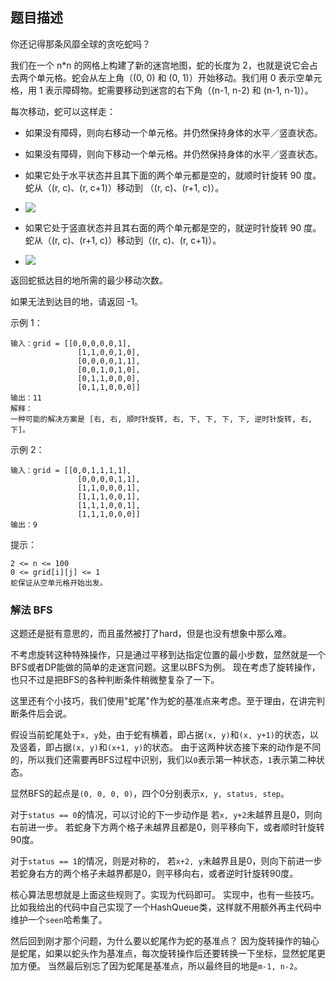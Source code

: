 ## 题目描述
你还记得那条风靡全球的贪吃蛇吗？

我们在一个 n*n 的网格上构建了新的迷宫地图，蛇的长度为 2，也就是说它会占去两个单元格。蛇会从左上角（(0, 0) 和 (0, 1)）开始移动。我们用 0 表示空单元格，用 1 表示障碍物。蛇需要移动到迷宫的右下角（(n-1, n-2) 和 (n-1, n-1)）。

每次移动，蛇可以这样走：

- 如果没有障碍，则向右移动一个单元格。并仍然保持身体的水平／竖直状态。

- 如果没有障碍，则向下移动一个单元格。并仍然保持身体的水平／竖直状态。

- 如果它处于水平状态并且其下面的两个单元都是空的，就顺时针旋转 90 度。蛇从（(r, c)、(r, c+1)）移动到 （(r, c)、(r+1, c)）。
- ![](https://assets.leetcode-cn.com/aliyun-lc-upload/uploads/2019/09/28/image-2.png)

- 如果它处于竖直状态并且其右面的两个单元都是空的，就逆时针旋转 90 度。蛇从（(r, c)、(r+1, c)）移动到（(r, c)、(r, c+1)）。
- ![](https://assets.leetcode-cn.com/aliyun-lc-upload/uploads/2019/09/28/image-1.png)

返回蛇抵达目的地所需的最少移动次数。

如果无法到达目的地，请返回 -1。

示例 1：

```
输入：grid = [[0,0,0,0,0,1],
               [1,1,0,0,1,0],
               [0,0,0,0,1,1],
               [0,0,1,0,1,0],
               [0,1,1,0,0,0],
               [0,1,1,0,0,0]]
输出：11
解释：
一种可能的解决方案是 [右, 右, 顺时针旋转, 右, 下, 下, 下, 下, 逆时针旋转, 右, 下]。
```
示例 2：
```
输入：grid = [[0,0,1,1,1,1],
               [0,0,0,0,1,1],
               [1,1,0,0,0,1],
               [1,1,1,0,0,1],
               [1,1,1,0,0,1],
               [1,1,1,0,0,0]]
输出：9
```

提示：
```
2 <= n <= 100
0 <= grid[i][j] <= 1
蛇保证从空单元格开始出发。
```

### 解法 BFS
这题还是挺有意思的，而且虽然被打了hard，但是也没有想象中那么难。

不考虑旋转这种特殊操作，只是通过平移到达指定位置的最小步数，显然就是一个BFS或者DP能做的简单的走迷宫问题。这里以BFS为例。
现在考虑了旋转操作，也只不过是把BFS的各种判断条件稍微整复杂了一下。

这里还有个小技巧，我们使用"蛇尾"作为蛇的基准点来考虑。至于理由，在讲完判断条件后会说。

假设当前蛇尾处于`x, y`处，由于蛇有横着，即占据`(x, y)`和`(x, y+1)`的状态，以及竖着，即占据`(x, y)`和`(x+1, y)`的状态。
由于这两种状态接下来的动作是不同的，所以我们还需要再BFS过程中识别，我们以`0`表示第一种状态，`1`表示第二种状态。

显然BFS的起点是`(0, 0, 0, 0)`，四个0分别表示`x, y, status, step`。

对于`status == 0`的情况，可以讨论的下一步动作是
若`x, y+2`未越界且是0，则向右前进一步。
若蛇身下方两个格子未越界且都是0，则平移向下，或者顺时针旋转90度。

对于`status == 1`的情况，则是对称的，
若`x+2, y`未越界且是0，则向下前进一步
若蛇身右方的两个格子未越界都是0，则平移向右，或者逆时针旋转90度。

核心算法思想就是上面这些规则了。实现为代码即可。
实现中，也有一些技巧。比如我给出的代码中自己实现了一个HashQueue类，这样就不用额外再主代码中维护一个`seen`哈希集了。

然后回到刚才那个问题，为什么要以蛇尾作为蛇的基准点？
因为旋转操作的轴心是蛇尾，如果以蛇头作为基准点，每次旋转操作后还要转换一下坐标，显然蛇尾更加方便。
当然最后别忘了因为蛇尾是基准点，所以最终目的地是`m-1, n-2`。